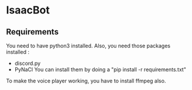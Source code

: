 # IsaacBot

## Requirements

You need to have python3 installed. Also, you need those packages installed :
  - discord.py
  - PyNaCl
You can install them by doing a "pip install -r requirements.txt"
  
To make the voice player working, you have to install ffmpeg also.
